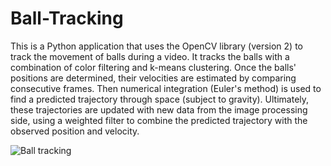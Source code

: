 Ball-Tracking
===============

This is a Python application that uses the OpenCV library (version 2) to track the movement of balls during a video. It tracks the balls with a combination of color filtering and k-means clustering. Once the balls' positions are determined, their velocities are estimated by comparing consecutive frames. Then numerical integration (Euler's method) is used to find a predicted trajectory through space (subject to gravity). Ultimately, these trajectories are updated with new data from the image processing side, using a weighted filter to combine the predicted trajectory with the observed position and velocity.

![Ball tracking](https://cloud.githubusercontent.com/assets/118711/7895258/35512a12-0637-11e5-946f-b4c86664c3c3.png "Ball tracking")
